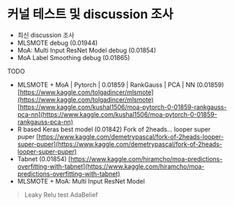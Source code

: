 # 커널 테스트 및 discussion 조사

* 최신 discussion 조사
* MLSMOTE debug \(0.01944\)
* MoA: Multi Input ResNet Model debug \(0.01854\)
* MoA Label Smoothing debug \(0.01865\)

TODO

* MLSMOTE + MoA \| Pytorch \| 0.01859 \| RankGauss \| PCA \| NN \(0.01859\) [https://www.kaggle.com/tolgadincer/mlsmote](https://www.kaggle.com/tolgadincer/mlsmote)[https://www.kaggle.com/kushal1506/moa-pytorch-0-01859-rankgauss-pca-nn](https://www.kaggle.com/kushal1506/moa-pytorch-0-01859-rankgauss-pca-nn)
* R based Keras best model \(0.01842\) Fork of 2heads... looper super puper [https://www.kaggle.com/demetrypascal/fork-of-2heads-looper-super-puper](https://www.kaggle.com/demetrypascal/fork-of-2heads-looper-super-puper)
* Tabnet \(0.01854\) [https://www.kaggle.com/hiramcho/moa-predictions-overfitting-with-tabnet](https://www.kaggle.com/hiramcho/moa-predictions-overfitting-with-tabnet)
* MLSMOTE + MoA: Multi Input ResNet Model

> Leaky Relu test AdaBelief


